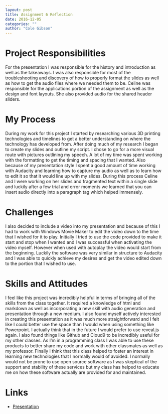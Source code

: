 ```yaml
---
layout: post
title: Assignment 6 Reflection
date: 2016-12-05
categories: ""
author: "Cole Gibson"
---
```

# Project Responsibilities
For the presentation I was responsible for the history and introduction as well 
as the takeaways. I was also responsible for most of the troubleshooting and 
discovery of how to properly format the slides as well as how to get the audio 
files where we needed them to be. Celine was responsible for the applications 
portion of the assignment as well as the design and font layouts. She also 
provided audio for the shared header sliders.

# My Process
During my work for this project I started by researching various 3D printing 
technologies and timelines to get a better understanding on where the technology
has developed from. After doing much of my research I began to create my slides 
and outline my script. I chose to go for a more visual route with pictures 
outlining my speech. A lot of my time was spent working with the formatting to 
get the timing and spacing that I wanted. Also because of my presentation style 
I spent a good amount of time working with Audacity and learning how to capture 
my audio as well as to learn how to edit it so that it would line up with my 
slides. During this process Celine and I were working on her slides and 
fragmented text within a single slide and luckily after a few trial and error 
moments we learned that you can insert audio directly into a paragraph tag which
helped immensely. 

# Challenges
I also decided to include a video into my presentation and because of this I had
to work with Windows Movie Maker to edit the video down to the time that I 
wished for it to play. Initially I tried to use the code provided to make it 
start and stop when I wanted and I was successful when activating the video 
myself. However when used with autoplay the video would start from the 
beginning. Luckily the software was very similar in structure to Audacity and I 
was able to quickly achieve my desires and get the video edited down to the 
portion that I wished to use.

# Skills and Attitudes
I feel like this project was incredibly helpful in terms of bringing all of the 
skills from the class together. It required a knowledge of html and markdown as 
well as incorporating a new skill with audio generation and presentation through
a new medium. I also found myself actively interested in creating this 
presentation as it was much more straightforward and I felt like I could better 
use the space than I would when using something like Powerpoint. I actually 
think that in the future I would prefer to use reveal.js again. I also found 
things like Github and Cloud9 to be incredibly useful for my other classes. As 
I’m in a programming class I was able to use these products to better share my 
code and work with other classmates as well as my professor. Finally I think 
that this class helped to foster an interest in learning new technologies that 
I normally would of avoided. I normally would not be prone to use open source 
software as I was skeptical of the support and stability of these services but 
my class has helped to educate me on how these software actually are provided 
for and maintained.

# Links
* [Presentation](https://colergibson.github.io/assignment6/#/)